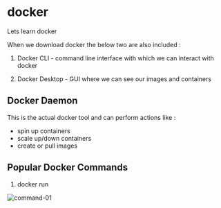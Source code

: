 # docker

Lets learn docker 

When we download docker the below two are also included : 

1. Docker CLI - command line interface with which we can interact with docker

2. Docker Desktop -  GUI where we can see our images and containers

## Docker Daemon
This is the actual docker tool and can perform actions like : 
- spin up containers
- scale up/down containers
- create or pull images

## Popular Docker Commands

1. docker run 

![command-01](https://github.com/user-attachments/assets/dd7f8f5e-0db9-49a9-be7e-95595d39ecbf)






